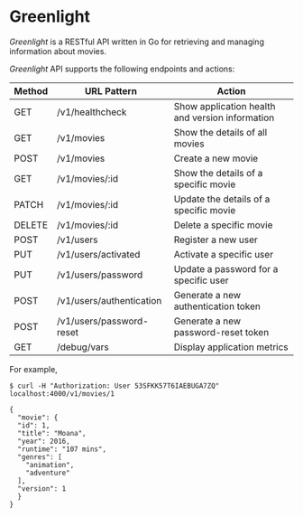 # Greenlight

*Greenlight* is a RESTful API written in Go for retrieving and managing information about movies.

*Greenlight* API supports the following endpoints and actions:

| Method | URL Pattern | Action |
| ------ | ----------- | ------ |
| GET    | /v1/healthcheck | Show application health and version information |
| GET    | /v1/movies | Show the details of all movies |
| POST   | /v1/movies | Create a new movie |
| GET    | /v1/movies/:id | Show the details of a specific movie |
| PATCH  | /v1/movies/:id | Update the details of a specific movie |
| DELETE | /v1/movies/:id | Delete a specific movie |
| POST | /v1/users | Register a new user |
| PUT | /v1/users/activated | Activate a specific user |
| PUT | /v1/users/password | Update a password for a specific user |
| POST | /v1/users/authentication | Generate a new authentication token |
| POST | /v1/users/password-reset | Generate a new password-reset token |
| GET | /debug/vars | Display application metrics |

For example,
```
$ curl -H "Authorization: User 53SFKK57T6IAEBUGA7ZQ" localhost:4000/v1/movies/1

{
  "movie": {
  "id": 1,
  "title": "Moana",
  "year": 2016,
  "runtime": "107 mins",
  "genres": [
    "animation",
    "adventure"
  ],
  "version": 1
  }
}
```
